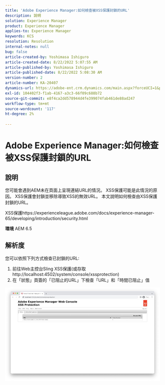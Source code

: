 ```yaml
---
title: 'Adobe Experience Manager:如何檢查被XSS保護封鎖的URL'
description: 說明
solution: Experience Manager
product: Experience Manager
applies-to: Experience Manager
keywords: KCS
resolution: Resolution
internal-notes: null
bug: false
article-created-by: Yoshimasa Ishiguro
article-created-date: 8/22/2022 5:07:55 AM
article-published-by: Yoshimasa Ishiguro
article-published-date: 8/22/2022 5:08:30 AM
version-number: 2
article-number: KA-20407
dynamics-url: https://adobe-ent.crm.dynamics.com/main.aspx?forceUCI=1&pagetype=entityrecord&etn=knowledgearticle&id=c3e6e460-d821-ed11-b83e-0022480866ad
exl-id: 104402f3-f1ab-4167-a3c3-66f09c688b72
source-git-commit: e8f4ca2dd578944d4fe399074fab461de88ad247
workflow-type: tm+mt
source-wordcount: '117'
ht-degree: 2%

---
```


# Adobe Experience Manager:如何檢查被XSS保護封鎖的URL

## 說明


您可能會遇到AEM未在頁面上呈現連結URL的情況。 XSS保護可能是此情況的原因。 XSS保護會封鎖並移除導致XSS的無效URL。
本文說明如何檢查由XSS保護封鎖的URL。

XSS保護https://experienceleague.adobe.com/docs/experience-manager-65/developing/introduction/security.html

<b>環境</b>
AEM 6.5


## 解析度


您可以依照下列方式檢查已封鎖的URL:
1. 前往Web主控台Sling XSS保護(或存取http://localhost:4502/system/console/xssprotection)
2. 在「狀態」頁簽的「已阻止的URL」下檢查「URL」和「時間已阻止」值

![](assets/c1d7a6cc-d521-ed11-b83e-0022480866ad.png)
